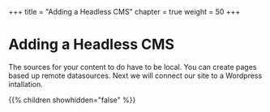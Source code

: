 +++
title = "Adding a Headless CMS"
chapter = true
weight = 50
+++

# Adding a Headless CMS

The sources for your content to do have to be local. You can create pages based up remote datasources. Next we will connect our site to a Wordpress intallation.

{{% children showhidden="false" %}}
